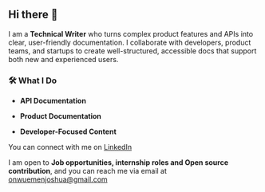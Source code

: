 ## Hi there 👋


I am a **Technical Writer** who turns complex product features and APIs into clear, user-friendly documentation. I collaborate with developers, product teams, and startups to create well-structured, accessible docs that support both new and experienced users.

### 🛠️ What I Do

- **API Documentation**
  
- **Product Documentation**
  
- **Developer-Focused Content**

You can connect with me on [LinkedIn](https://www.linkedin.com/in/joshua-onwuemene/)

I am open to **Job opportunities, internship roles and Open source contribution**, and you can reach me via email at onwuemenjoshua@gmail.com


<!--
**onwuemenejoshua/onwuemenejoshua** is a ✨ _special_ ✨ repository because its `README.md` (this file) appears on your GitHub profile.

Here are some ideas to get you started:

- 🔭 I’m currently working on ...
- 🌱 I’m currently learning ...
- 👯 I’m looking to collaborate on ...
- 🤔 I’m looking for help with ...
- 💬 Ask me about ...
- 📫 How to reach me: ...
- 😄 Pronouns: ...
- ⚡ Fun fact: ...
-->

